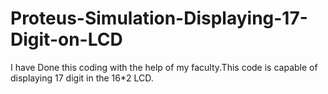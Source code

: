 # Proteus-Simulation-Displaying-17-Digit-on-LCD
I have Done this coding with the help of my faculty.This code is capable of displaying 17 digit in the 16*2 LCD.
